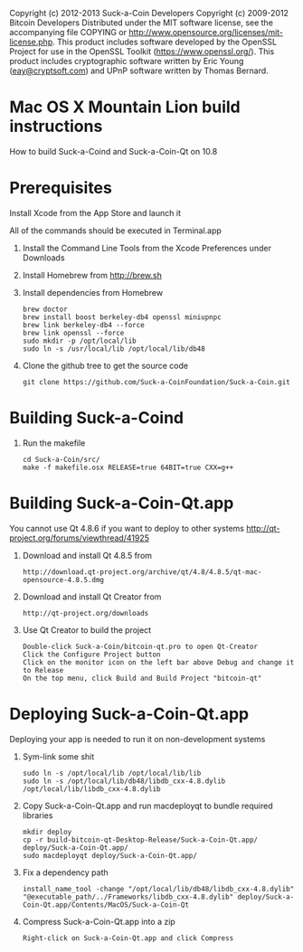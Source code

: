 Copyright (c) 2012-2013 Suck-a-Coin Developers
Copyright (c) 2009-2012 Bitcoin Developers
Distributed under the MIT software license, see the accompanying file
COPYING or http://www.opensource.org/licenses/mit-license.php. This
product includes software developed by the OpenSSL Project for use in the
OpenSSL Toolkit (https://www.openssl.org/). This product includes cryptographic
software written by Eric Young (eay@cryptsoft.com) and UPnP software written by
Thomas Bernard.


Mac OS X Mountain Lion build instructions
=========================================
How to build Suck-a-Coind and Suck-a-Coin-Qt on 10.8


Prerequisites
=============
Install Xcode from the App Store and launch it

All of the commands should be executed in Terminal.app

1.  Install the Command Line Tools from the Xcode Preferences under Downloads

2.  Install Homebrew from http://brew.sh

3.  Install dependencies from Homebrew

		brew doctor
		brew install boost berkeley-db4 openssl miniupnpc
		brew link berkeley-db4 --force
		brew link openssl --force
		sudo mkdir -p /opt/local/lib
		sudo ln -s /usr/local/lib /opt/local/lib/db48

4.  Clone the github tree to get the source code

		git clone https://github.com/Suck-a-CoinFoundation/Suck-a-Coin.git


Building Suck-a-Coind
=================

1.  Run the makefile

		cd Suck-a-Coin/src/
		make -f makefile.osx RELEASE=true 64BIT=true CXX=g++


Building Suck-a-Coin-Qt.app
=======================
You cannot use Qt 4.8.6 if you want to deploy to other systems
http://qt-project.org/forums/viewthread/41925

1.  Download and install Qt 4.8.5 from

		http://download.qt-project.org/archive/qt/4.8/4.8.5/qt-mac-opensource-4.8.5.dmg

2.  Download and install Qt Creator from

		http://qt-project.org/downloads

3.  Use Qt Creator to build the project

		Double-click Suck-a-Coin/bitcoin-qt.pro to open Qt-Creator
		Click the Configure Project button
		Click on the monitor icon on the left bar above Debug and change it to Release
		On the top menu, click Build and Build Project "bitcoin-qt"


Deploying Suck-a-Coin-Qt.app
========================
Deploying your app is needed to run it on non-development systems

1.  Sym-link some shit

		sudo ln -s /opt/local/lib /opt/local/lib/lib
		sudo ln -s /opt/local/lib/db48/libdb_cxx-4.8.dylib /opt/local/lib/libdb_cxx-4.8.dylib

2.  Copy Suck-a-Coin-Qt.app and run macdeployqt to bundle required libraries

		mkdir deploy
		cp -r build-bitcoin-qt-Desktop-Release/Suck-a-Coin-Qt.app/ deploy/Suck-a-Coin-Qt.app/
		sudo macdeployqt deploy/Suck-a-Coin-Qt.app/

3.  Fix a dependency path

		install_name_tool -change "/opt/local/lib/db48/libdb_cxx-4.8.dylib" "@executable_path/../Frameworks/libdb_cxx-4.8.dylib" deploy/Suck-a-Coin-Qt.app/Contents/MacOS/Suck-a-Coin-Qt

4.  Compress Suck-a-Coin-Qt.app into a zip

		Right-click on Suck-a-Coin-Qt.app and click Compress